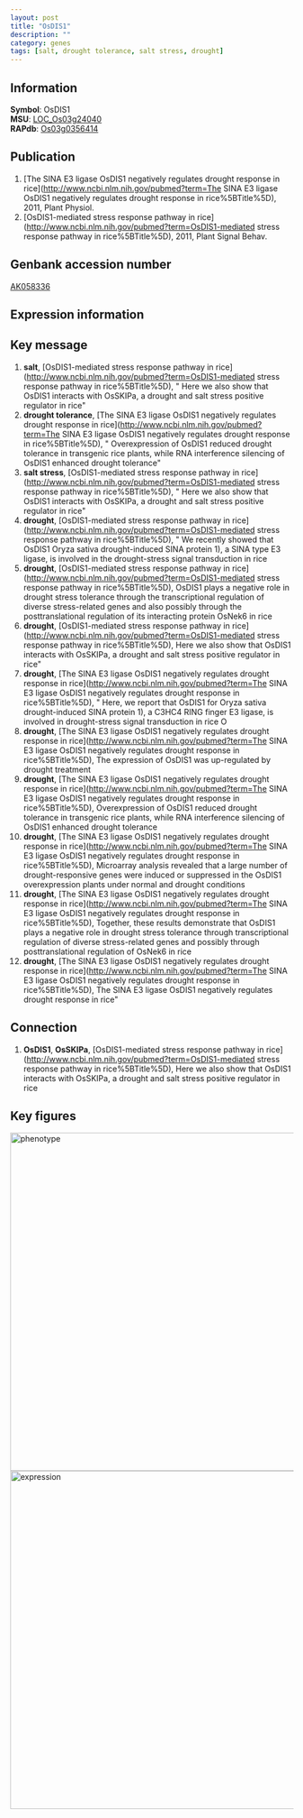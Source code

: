 ```yaml
---
layout: post
title: "OsDIS1"
description: ""
category: genes
tags: [salt, drought tolerance, salt stress, drought]
---
```


## Information
__Symbol__: OsDIS1  
__MSU__: [LOC_Os03g24040](http://rice.plantbiology.msu.edu/cgi-bin/ORF_infopage.cgi?orf=LOC_Os03g24040)  
__RAPdb__: [Os03g0356414](http://rapdb.dna.affrc.go.jp/viewer/gbrowse_details/irgsp1?name=Os03g0356414)  

## Publication
1. [The SINA E3 ligase OsDIS1 negatively regulates drought response in rice](http://www.ncbi.nlm.nih.gov/pubmed?term=The SINA E3 ligase OsDIS1 negatively regulates drought response in rice%5BTitle%5D), 2011, Plant Physiol.
2. [OsDIS1-mediated stress response pathway in rice](http://www.ncbi.nlm.nih.gov/pubmed?term=OsDIS1-mediated stress response pathway in rice%5BTitle%5D), 2011, Plant Signal Behav.

## Genbank accession number
[AK058336](http://www.ncbi.nlm.nih.gov/nuccore/AK058336)  

## Expression information

## Key message
1. __salt__, [OsDIS1-mediated stress response pathway in rice](http://www.ncbi.nlm.nih.gov/pubmed?term=OsDIS1-mediated stress response pathway in rice%5BTitle%5D), " Here we also show that OsDIS1 interacts with OsSKIPa, a drought and salt stress positive regulator in rice"
2. __drought tolerance__, [The SINA E3 ligase OsDIS1 negatively regulates drought response in rice](http://www.ncbi.nlm.nih.gov/pubmed?term=The SINA E3 ligase OsDIS1 negatively regulates drought response in rice%5BTitle%5D), " Overexpression of OsDIS1 reduced drought tolerance in transgenic rice plants, while RNA interference silencing of OsDIS1 enhanced drought tolerance"
3. __salt stress__, [OsDIS1-mediated stress response pathway in rice](http://www.ncbi.nlm.nih.gov/pubmed?term=OsDIS1-mediated stress response pathway in rice%5BTitle%5D), " Here we also show that OsDIS1 interacts with OsSKIPa, a drought and salt stress positive regulator in rice"
4. __drought__, [OsDIS1-mediated stress response pathway in rice](http://www.ncbi.nlm.nih.gov/pubmed?term=OsDIS1-mediated stress response pathway in rice%5BTitle%5D), " We recently showed that OsDIS1 Oryza sativa drought-induced SINA protein 1), a SINA type E3 ligase, is involved in the drought-stress signal transduction in rice
5. __drought__, [OsDIS1-mediated stress response pathway in rice](http://www.ncbi.nlm.nih.gov/pubmed?term=OsDIS1-mediated stress response pathway in rice%5BTitle%5D),  OsDIS1 plays a negative role in drought stress tolerance through the transcriptional regulation of diverse stress-related genes and also possibly through the posttranslational regulation of its interacting protein OsNek6 in rice
6. __drought__, [OsDIS1-mediated stress response pathway in rice](http://www.ncbi.nlm.nih.gov/pubmed?term=OsDIS1-mediated stress response pathway in rice%5BTitle%5D),  Here we also show that OsDIS1 interacts with OsSKIPa, a drought and salt stress positive regulator in rice"
7. __drought__, [The SINA E3 ligase OsDIS1 negatively regulates drought response in rice](http://www.ncbi.nlm.nih.gov/pubmed?term=The SINA E3 ligase OsDIS1 negatively regulates drought response in rice%5BTitle%5D), " Here, we report that OsDIS1 for Oryza sativa drought-induced SINA protein 1), a C3HC4 RING finger E3 ligase, is involved in drought-stress signal transduction in rice O
8. __drought__, [The SINA E3 ligase OsDIS1 negatively regulates drought response in rice](http://www.ncbi.nlm.nih.gov/pubmed?term=The SINA E3 ligase OsDIS1 negatively regulates drought response in rice%5BTitle%5D),  The expression of OsDIS1 was up-regulated by drought treatment
9. __drought__, [The SINA E3 ligase OsDIS1 negatively regulates drought response in rice](http://www.ncbi.nlm.nih.gov/pubmed?term=The SINA E3 ligase OsDIS1 negatively regulates drought response in rice%5BTitle%5D),  Overexpression of OsDIS1 reduced drought tolerance in transgenic rice plants, while RNA interference silencing of OsDIS1 enhanced drought tolerance
10. __drought__, [The SINA E3 ligase OsDIS1 negatively regulates drought response in rice](http://www.ncbi.nlm.nih.gov/pubmed?term=The SINA E3 ligase OsDIS1 negatively regulates drought response in rice%5BTitle%5D),  Microarray analysis revealed that a large number of drought-responsive genes were induced or suppressed in the OsDIS1 overexpression plants under normal and drought conditions
11. __drought__, [The SINA E3 ligase OsDIS1 negatively regulates drought response in rice](http://www.ncbi.nlm.nih.gov/pubmed?term=The SINA E3 ligase OsDIS1 negatively regulates drought response in rice%5BTitle%5D),  Together, these results demonstrate that OsDIS1 plays a negative role in drought stress tolerance through transcriptional regulation of diverse stress-related genes and possibly through posttranslational regulation of OsNek6 in rice
12. __drought__, [The SINA E3 ligase OsDIS1 negatively regulates drought response in rice](http://www.ncbi.nlm.nih.gov/pubmed?term=The SINA E3 ligase OsDIS1 negatively regulates drought response in rice%5BTitle%5D), The SINA E3 ligase OsDIS1 negatively regulates drought response in rice"

## Connection
1. __OsDIS1__, __OsSKIPa__, [OsDIS1-mediated stress response pathway in rice](http://www.ncbi.nlm.nih.gov/pubmed?term=OsDIS1-mediated stress response pathway in rice%5BTitle%5D),  Here we also show that OsDIS1 interacts with OsSKIPa, a drought and salt stress positive regulator in rice

## Key figures
<img src="http://ricencode.github.io/images/OsDIS1.pheno.png" alt="phenotype"  style="width: 600px;"/>

<img src="http://ricencode.github.io/images/OsDIS1.exp.png" alt="expression"  style="width: 600px;"/>


